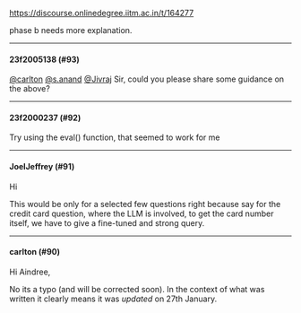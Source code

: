 https://discourse.onlinedegree.iitm.ac.in/t/164277

phase b needs more explanation.</p><hr>

<h4>23f2005138 (#93)</h4>
<p><a class="mention" href="/u/carlton">@carlton</a> <a class="mention" href="/u/s.anand">@s.anand</a> <a class="mention" href="/u/jivraj">@Jivraj</a>  Sir, could you please share some guidance on the above?</p><hr>

<h4>23f2000237 (#92)</h4>
<p>Try using the eval() function, that seemed to work for me</p><hr>

<h4>JoelJeffrey (#91)</h4>
<p>Hi</p>
<p>This would be only for a selected few questions right because say for the credit card question, where the LLM is involved, to get the card number itself, we have to give a fine-tuned and strong query.</p><hr>

<h4>carlton (#90)</h4>
<p>Hi Aindree,</p>
<p>No its a typo (and will be corrected soon). In the context of what was written it clearly means it was <em>updated</em> on 27th January.